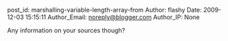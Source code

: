 post_id: marshalling-variable-length-array-from
Author: flashy
Date: 2009-12-03 15:15:11
Author_Email: noreply@blogger.com
Author_IP: None

Any information on your sources though?

